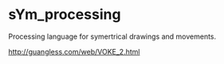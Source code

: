 # sYm_processing
Processing language for symertrical drawings and movements.

<a>http://guangless.com/web/VOKE_2.html</a>


